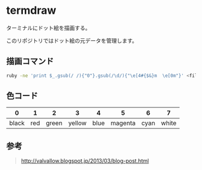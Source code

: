 # termdraw

ターミナルにドット絵を描画する。

このリポジトリではドット絵の元データを管理します。

## 描画コマンド

```sh
ruby -ne 'print $_.gsub(/ /){"0"}.gsub(/\d/){"\e[4#{$&}m  \e[0m"}' <filename>
```

## 色コード

0|1|2|3|4|5|6|7
:-:|:-:|:-:|:-:|:-:|:-:|:-:|:-:
black|red|green|yellow|blue|magenta|cyan|white

## 参考

> http://valvallow.blogspot.jp/2013/03/blog-post.html

